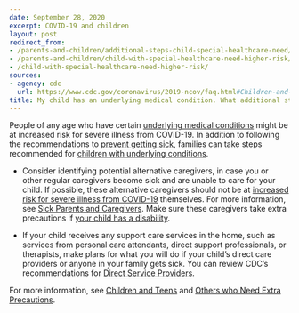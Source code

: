 ```yaml
---
date: September 28, 2020
excerpt: COVID-19 and children
layout: post
redirect_from:
- /parents-and-children/additional-steps-child-special-healthcare-need/
- /parents-and-children/child-with-special-healthcare-need-higher-risk/
- /child-with-special-healthcare-need-higher-risk/
sources:
- agency: cdc
  url: https://www.cdc.gov/coronavirus/2019-ncov/faq.html#Children-and-Youth-with-Special-Healthcare-Needs
title: My child has an underlying medical condition. What additional steps should my family take?
---
```


People of any age who have certain [underlying medical conditions](www.cdc.gov/coronavirus/2019-ncov/need-extra-precautions/people-with-medical-conditions.html?CDC_AA_refVal=https%3A%2F%2Fwww.cdc.gov%2Fcoronavirus%2F2019-ncov%2Fneed-extra-precautions%2Fgroups-at-higher-risk.html) might be at increased risk for severe illness from COVID-19. In addition to following the recommendations to [prevent getting sick](https://www.cdc.gov/coronavirus/2019-ncov/prevent-getting-sick/index.html), families can take steps recommended for [children with underlying conditions](https://www.cdc.gov/coronavirus/2019-ncov/need-extra-precautions/people-with-medical-conditions.html?CDC_AA_refVal=https%3A%2F%2Fwww.cdc.gov%2Fcoronavirus%2F2019-ncov%2Fneed-extra-precautions%2Fgroups-at-higher-risk.html#children-underlying-conditions).  

- Consider identifying potential alternative caregivers, in case you or other regular caregivers become sick and are unable to care for your child. If possible, these alternative caregivers should not be at [increased risk for severe illness from COVID-19](https://www.cdc.gov/coronavirus/2019-ncov/need-extra-precautions/people-with-medical-conditions.html?CDC_AA_refVal=https%3A%2F%2Fwww.cdc.gov%2Fcoronavirus%2F2019-ncov%2Fneed-extra-precautions%2Fgroups-at-higher-risk.html) themselves. For more information, see [Sick Parents and Caregivers](https://www.cdc.gov/coronavirus/2019-ncov/if-you-are-sick/parents-caregivers.html). Make sure these caregivers take extra precautions if [your child has a disability](https://www.cdc.gov/coronavirus/2019-ncov/need-extra-precautions/people-with-disabilities.html). 

- If your child receives any support care services in the home, such as services from personal care attendants, direct support professionals, or therapists, make plans for what you will do if your child’s direct care providers or anyone in your family gets sick. You can review CDC’s recommendations for [Direct Service Providers](https://www.cdc.gov/coronavirus/2019-ncov/hcp/direct-service-providers.html).  

For more information, see [Children and Teens](https://www.cdc.gov/coronavirus/2019-ncov/daily-life-coping/caring-for-children.html) and [Others who Need Extra Precautions](https://www.cdc.gov/coronavirus/2019-ncov/need-extra-precautions/other-at-risk-populations.html).
